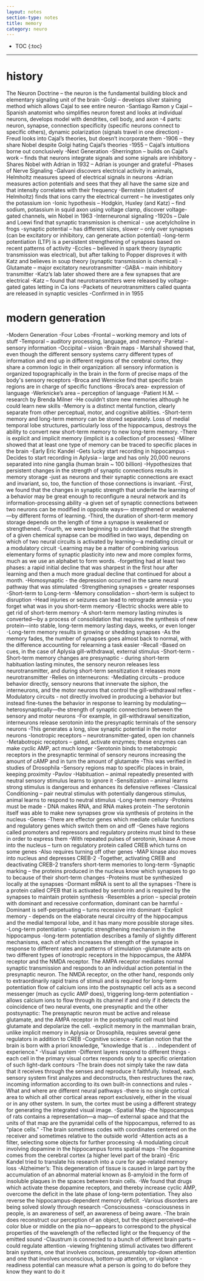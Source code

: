 ```yaml
---
layout: notes
section-type: notes
title: memory
category: neuro
---
```


* TOC
{:toc}

---

# history

The Neuron Doctrine – the neuron is the fundamental building block and elementary signaling unit of the brain
-Golgi – develops silver staining method which allows Cajal to see entire neuron
-Santiago Ramon y Cajal – Spanish anatomist who simplifies neuron forest and looks at individual neurons, develops model with dendrites, cell body, and axon
-4 parts: neuron, synapse, connection specificity (specific neurons connect to specific others), dynamic polarization (signals travel in one direction)
-Freud looks into Cajal’s theories, but doesn’t incorporate them
-1906 – they share Nobel despite Golgi hating Cajal’s theories
-1955 – Cajal’s intuitions borne out conclusively
-Next Generation
-Sherrington – builds on Cajal’s work – finds that neurons integrate signals and some signals are inhibitory
-Shares Nobel with Adrian in 1932 – Adrian is younger and grateful
-Phases of Nerve Signaling
-Galvani discovers electrical activity in animals, Helmholtz measures speed of electrical signals in neurons
-Adrian measures action potentials and sees that they all have the same size and that intensity correlates with their frequency
-Bernstein (student of Helmholtz) finds that ions carry the electrical current – he investigates only the potassium ion
-Ionic hypothesis – Hodgkin, Huxley (and Katz) – find sodium, potassium in squid axon using voltage clamp, discover voltage-gated channels, win Nobel in 1963
-Interneuronal signaling
-1920s – Dale and Loewi find that synaptic transmission is chemical - use acetylcholine in frogs
-synaptic potential – has different sizes, slower – only over synapses (can be excitatory or inhibitory, can generate action potential)
-long-term potentiation (LTP) is a persistent strengthening of synapses based on recent patterns of activity
-Eccles – believed in spark theory (synaptic transmission was electrical), but after talking to Popper disproves it with Katz and believes in soup theory (synaptic transmission is chemical)
-Glutamate – major excitatory neurotransmitter
-GABA – main inhibitory transmitter
-Katz’s lab later showed there are a few synapses that are electrical
-Katz – found that neurotransmitters were released by voltage-gated gates letting in Ca ions 
-Packets of neurotransmitters called quanta are released in synaptic vesicles
-Confirmed in in 1955

# modern generation

-Modern Generation
-Four Lobes
-Frontal – working memory and lots of stuff
-Temporal – auditory processing, language, and memory
-Parietal – sensory information
-Occipital – vision
-Brain maps - Marshall showed that, even though the different sensory systems carry different types of information and end up in different regions of the cerebral cortex, they share a common logic in their organization: all sensory information is organized topographically in the brain in the form of precise maps of the body's sensory receptors 
-Broca and Wernicke find that specific brain regions are in charge of specific functions
-Broca’s area- expression of language
-Werknicke’s area – perception of language
-Patient H.M. – research by Brenda Milner
-He couldn’t store new memories although he could learn new skills
-Memory is a distinct mental function, clearly separate from other perceptual, motor, and cognitive abilities. 
-Short-term memory and long-term memory can be stored separately. Loss of medial temporal lobe structures, particularly loss of the hippocampus, destroys the ability to convert new short-term memory to new long-term memory. 
-There is explicit and implicit memory (implicit is a collection of processes)
-Milner showed that at least one type of memory can be traced to specific places in the brain 
-Early Eric Kandel
-Gets lucky start recording in hippocampus
-Decides to start recording in Aplysia – large and has only 20,000 neurons separated into nine ganglia (human brain ~ 100 billion) 
-Hypothesizes that persistent changes in the strength of synaptic connections results in memory storage 
-just as neurons and their synaptic connections are exact and invariant, so, too, the function of those connections is invariant. 
-First, we found that the changes in synaptic strength that underlie the learning of a behavior may be great enough to reconfigure a neural network and its information-processing ability 
-a given set of synaptic connections between two neurons can be modified in opposite ways— strengthened or weakened—by different forms of learning. 
-Third, the duration of short-term memory storage depends on the length of time a synapse is weakened or strengthened. 
-Fourth, we were beginning to understand that the strength of a given chemical synapse can be modified in two ways, depending on which of two neural circuits is activated by learning—a mediating circuit or a modulatory circuit
-Learning may be a matter of combining various elementary forms of synaptic plasticity into new and more complex forms, much as we use an alphabet to form words. 
-forgetting had at least two phases: a rapid initial decline that was sharpest in the first hour after learning and then a much more gradual decline that continued for about a month. 
-Homosynaptic - the depression occurred in the same neural pathway that was stimulated 
-Strengthening synapses = greater responses
-Short-term to Long-term
-Memory consolidation – short-term is subject to disruption
-Head injuries or seizures can lead to retrograde amnesia – you forget what was in you short-term memory
-Electric shocks were able to get rid of short-term memory
-A short-term memory lasting minutes is converted—by a process of consolidation that requires the synthesis of new protein—into stable, long-term memory lasting days, weeks, or even longer 
-Long-term memory results in growing or shedding synapses
-As the memory fades, the number of synapses goes almost back to normal, with the difference accounting for relearning a task easier
-Recall
-Based on cues, in the case of Aplysia gill-withdrawal, external stimulus
-Short-term
-Short-term memory changes are presynaptic - during short-term habituation lasting minutes, the sensory neuron releases less neurotransmitter, and during short-term sensitization it releases more neurotransmitter
-Relies on interneurons:
-Mediating circuits – produce behavior directly, sensory neurons that innervate the siphon, the interneurons, and the motor neurons that control the gill-withdrawal reflex 
-Modulatory circuits - not directly involved in producing a behavior but instead fine-tunes the behavior in response to learning by modulating—heterosynaptically—the strength of synaptic connections between the sensory and motor neurons 
-For example, in gill-withdrawal sensitization, interneurons release serotonin into the presynaptic terminals of the sensory neurons
-This generates a long, slow synaptic potential in the motor neurons
-Ionotropic receptors – neurotransmitter-gated, open ion channels
-Metabotropic receptors – gated, activate enzymes; these enzymes can make cyclic AMP, act much longer
-Serotonin binds to metabotropic receptors in the presynaptic terminal of sensory neurons increasing the amount of cAMP and in turn the amount of glutamate
-This was verified in studies of Drosophila 
-Sensory regions map to specific places in brain, keeping proximity
-Pavlov
-Habituation – animal repeatedly presented with neutral sensory stimulus learns to ignore it
-Sensitization – animal learns strong stimulus is dangerous and enhances its defensive reflexes
-Classical Conditioning – pair neutral stimulus with potentially dangerous stimulus, animal learns to respond to neutral stimulus
-Long-term memory
-Proteins must be made - DNA makes RNA, and RNA makes protein 
-The serotonin itself was able to make new synapses grow via synthesis of proteins in the nucleus
-Genes
-There are effector genes which mediate cellular functions and regulatory genes which switch them on and off
-Genes have regions called promoters and repressors and regulatory proteins must bind to these in order to express them
-With repeated pulses of serotonin, kinase A move into the nucleus – turn on regulatory protein called CREB which turns on some genes
-Also requires turning off other genes
-MAP kinase also moves into nucleus and depresses CREB-2
-Together, activating CREB and deactivating CREB-2 transfers short-term memories to long-term
-Synaptic marking – the proteins produced in the nucleus know which synapses to go to because of their short-term changes
-Proteins must be synthesized locally at the synapses
-Dormant mRNA is sent to all the synapses
-There is a protein called CPEB that is activated by serotonin and is required by the synapses to maintain protein synthesis
-Resembles a prion – special protein with dominant and recessive conformation, dominant can be harmful
-Dominant is self-perpetuating – turns recessive into dominant
-Explicit memory - depends on the elaborate neural circuitry of the hippocampus and the medial temporal lobe, and it has many more possible storage sites.
-Long-term potentiation - synaptic strengthening mechanism in the hippocampus 
-long-term potentiation describes a family of slightly different mechanisms, each of which increases the strength of the synapse in response to different rates and patterns of stimulation 
-glutamate acts on two different types of ionotropic receptors in the hippocampus, the AMPA receptor and the NMDA receptor. The AMPA receptor mediates normal synaptic transmission and responds to an individual action potential in the presynaptic neuron. The NMDA receptor, on the other hand, responds only to extraordinarily rapid trains of stimuli and is required for long-term potentiation flow of calcium ions into the postsynaptic cell acts as a second messenger (much as cyclic AMP does), triggering long-term potentiation - allows calcium ions to flow through its channel if and only if it detects the coincidence of two neural events, one presynaptic and the other postsynaptic: The presynaptic neuron must be active and release glutamate, and the AMPA receptor in the postsynaptic cell must bind glutamate and depolarize the cell. 
-explicit memory in the mammalian brain, unlike implicit memory in Aplysia or Drosophila, requires several gene regulators in addition to CREB 
-Cognitive science - Kantian notion that the brain is born with a priori knowledge, "knowledge that is . . . independent of experience." 
-Visual system
-Different layers respond to different things - each cell in the primary visual cortex responds only to a specific orientation of such light-dark contours 
-The brain does not simply take the raw data that it receives through the senses and reproduce it faithfully. Instead, each sensory system first analyzes and deconstructs, then restructures the raw, incoming information according to its own built-in connections and rules 
-What and where are different neural pathways
-there is no single cortical area to which all other cortical areas report exclusively, either in the visual or in any other system. In sum, the cortex must be using a different strategy for generating the integrated visual image. 
-Spatial Map
-the hippocampus of rats contains a representation—a map—of external space and that the units of that map are the pyramidal cells of the hippocampus, referred to as "place cells."
-The brain sometimes codes with coordinates centered on the receiver and sometimes relative to the outside world
-Attention acts as a filter, selecting some objects for further processing 
-A modulating circuit involving dopamine in the hippocampus forms spatial maps
-The dopamine comes from the cerebral cortex (a higher level part of the brain)
-Eric Kandel tried to translate his research into a cure for age-related memory loss
-Alzheimer’s: This degeneration of tissue is caused in large part by the accumulation of an abnormal material known as ß-amyloid in the form of insoluble plaques in the spaces between brain cells. 
-We found that drugs which activate these dopamine receptors, and thereby increase cyclic AMP, overcome the deficit in the late phase of long-term potentiation. They also reverse the hippocampus-dependent memory deficit. 
-Various disorders are being solved slowly through research
-Consciousness
-consciousness in people, is an awareness of self, an awareness of being aware.
-The brain does reconstruct our perception of an object, but the object perceived—the color blue or middle on the pia	no—appears to correspond to the physical properties of the wavelength of the reflected light or the frequency of the emitted sound 
-Claustrum is connected to a bunch of different brain parts – could regulate attention
-viewing frightening stimuli activates two different brain systems, one that involves conscious, presumably top-down attention and one that involves unconscious, bottom-up attention, or vigilance 
-readiness potential can measure what a person is going to do before they know they want to do it
